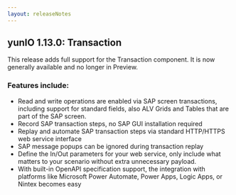 ```yaml
---
layout: releaseNotes
---
```


## yunIO 1.13.0: Transaction

This release adds full support for the Transaction component. It is now generally available and no longer in Preview.

### Features include:

- Read and write operations are enabled via SAP screen transactions, including support for standard fields, also ALV Grids and Tables that are part of the SAP screen.
- Record SAP transaction steps, no SAP GUI installation required
- Replay and automate SAP transaction steps via standard HTTP/HTTPS web service interface
- SAP message popups can be ignored during transaction replay
- Define the In/Out parameters for your web service, only include what matters to your scenario without extra unnecessary payload.
- With built-in OpenAPI specification support, the integration with platforms like Microsoft Power Automate, Power Apps, Logic Apps, or Nintex becomes easy